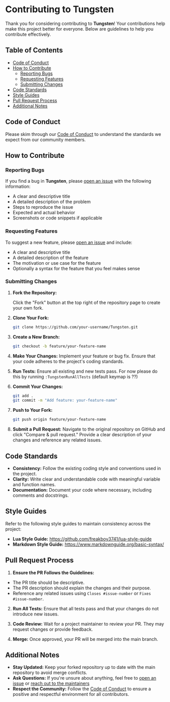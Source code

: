 # Contributing to Tungsten

Thank you for considering contributing to **Tungsten**! Your contributions help make this project better for everyone. Below are guidelines to help you contribute effectively.

## Table of Contents

- [Code of Conduct](#code-of-conduct)
- [How to Contribute](#how-to-contribute)
  - [Reporting Bugs](#reporting-bugs)
  - [Requesting Features](#requesting-features)
  - [Submitting Changes](#submitting-changes)
- [Code Standards](#code-standards)
- [Style Guides](#style-guides)
- [Pull Request Process](#pull-request-process)
- [Additional Notes](#additional-notes)

## Code of Conduct

Please skim through our [Code of Conduct](CODE_OF_CONDUCT.md) to understand the standards we expect from our community members.

## How to Contribute

### Reporting Bugs

If you find a bug in **Tungsten**, please [open an issue](https://github.com/B1gum/Tungsten/issues) with the following information:

- A clear and descriptive title
- A detailed description of the problem
- Steps to reproduce the issue
- Expected and actual behavior
- Screenshots or code snippets if applicable

### Requesting Features

To suggest a new feature, please [open an issue](https://github.com/B1gum/Tungsten/issues) and include:

- A clear and descriptive title
- A detailed description of the feature
- The motivation or use case for the feature
- Optionally a syntax for the feature that you feel makes sense

### Submitting Changes

1. **Fork the Repository:**

   Click the "Fork" button at the top right of the repository page to create your own fork.

2. **Clone Your Fork:**
   
   ```bash
   git clone https://github.com/your-username/Tungsten.git
   ```
   
3. **Create a New Branch:**

   ```bash
   git checkout -b feature/your-feature-name
   ```

4. **Make Your Changes:**
   Implement your feature or bug fix. Ensure that your code adheres to the project's coding standards.

5. **Run Tests:**
   Ensure all existing and new tests pass. For now please do this by running `:TungstenRunAllTests` (default keymap is <leader>??)

6. **Commit Your Changes:**

   ```bash
   git add .
   git commit -m "Add feature: your-feature-name"
   ```

7. **Push to Your Fork:**

   ```bash
   git push origin feature/your-feature-name
   ```

8. **Submit a Pull Request:**
  Navigate to the original repository on GitHub and click "Compare & pull request." Provide a clear description of your changes and reference any related issues.


## Code Standards

- **Consistency:** Follow the existing coding style and conventions used in the project.
- **Clarity:** Write clear and understandable code with meaningful variable and function names.
- **Documentation:** Document your code where necessary, including comments and docstrings.


## Style Guides

Refer to the following style guides to maintain consistency across the project:
- **Lua Style Guide:** https://github.com/freakboy3741/lua-style-guide
- **Markdown Style Guide:** https://www.markdownguide.org/basic-syntax/


## Pull Request Process

1. **Ensure the PR Follows the Guidelines:**
  - The PR title should be descriptive.
  - The PR description should explain the changes and their purpose.
  - Reference any related issues using `Closes #issue-number` or `Fixes #issue-number`.

2. **Run All Tests:**
   Ensure that all tests pass and that your changes do not introduce new issues.

3. **Code Review:**
   Wait for a project maintainer to review your PR. They may request changes or provide feedback.

4. **Merge:**
   Once approved, your PR will be merged into the main branch.


## Additional Notes

  - **Stay Updated:** Keep your forked repository up to date with the main repository to avoid merge conflicts.
  - **Ask Questions:** If you're unsure about anything, feel free to [open an issue](https://github.com/B1gum/Tungsten/issues) or [reach out to the maintainers](https://github.com/B1gum.)
  - **Respect the Community:** Follow the [Code of Conduct](https://github.com/B1gum/Tungsten/blob/main/CODE_OF_CONDUCT.md) to ensure a positive and respectful environment for all contributors.
